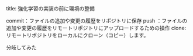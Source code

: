 title: 強化学習の実装の前に環境の整備





commit：ファイルの追加や変更の履歴をリポジトリに保存
push  ：ファイルの追加や変更の履歴をリモートリポジトリにアップロードするための操作
clone:リモートリポジトリをローカルにクローン（コピー）します。

分岐してみた